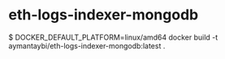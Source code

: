# eth-logs-indexer-mongodb
 
$ DOCKER_DEFAULT_PLATFORM=linux/amd64 docker build -t aymantaybi/eth-logs-indexer-mongodb:latest .